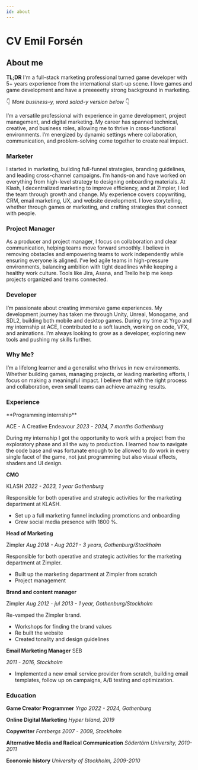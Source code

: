 ```yaml
---
id: about
---
```


# CV Emil Forsén

## About me

**TL;DR** I'm a full-stack marketing professional turned game developer with 5+ years
experience from the international start-up scene. I love games and game development 
and have a preeeeetty strong background in marketing.  

👇 *More business-y, word salad-y version below* 👇 

I’m a versatile professional with experience in game development, project management, and digital marketing. My career has spanned technical, creative, and business roles, allowing me to thrive in cross-functional environments. I’m energized by dynamic settings where collaboration, communication, and problem-solving come together to create real impact.

### Marketer

I started in marketing, building full-funnel strategies, branding guidelines, and leading cross-channel campaigns. I’m hands-on and have worked on everything from high-level strategy to designing onboarding materials. At Klash, I decentralized marketing to improve efficiency, and at Zimpler, I led the team through growth and change. My experience covers copywriting, CRM, email marketing, UX, and website development. I love storytelling, whether through games or marketing, and crafting strategies that connect with people.

### Project Manager

As a producer and project manager, I focus on collaboration and clear communication, helping teams move forward smoothly. I believe in removing obstacles and empowering teams to work independently while ensuring everyone is aligned. I’ve led agile teams in high-pressure environments, balancing ambition with tight deadlines while keeping a healthy work culture. Tools like Jira, Asana, and Trello help me keep projects organized and teams connected.

### Developer

I’m passionate about creating immersive game experiences. My development journey has taken me through Unity, Unreal, Monogame, and SDL2, building both mobile and desktop games. During my time at Yrgo and my internship at ACE, I contributed to a soft launch, working on code, VFX, and animations. I’m always looking to grow as a developer, exploring new tools and pushing my skills further.

### Why Me?

I’m a lifelong learner and a generalist who thrives in new environments. Whether building games, managing projects, or leading marketing efforts, I focus on making a meaningful impact. I believe that with the right process and collaboration, even small teams can achieve amazing results.


### Experience
<div style="break-before"></div>
**Programming internship**

ACE - A Creative Endeavour
_2023 - 2024, 7 months Gothenburg_

During my internship I got the opportunity to work with a project from the exploratory phase and all the way to production. I learned how to navigate the code base and was fortunate enough to be allowed to do work in every single facet of the game, not just programming but also visual effects, shaders and UI design. 

**CMO** 

KLASH
_2022 - 2023, 1 year Gothenburg_

Responsible for both operative and strategic activities for the marketing department
at KLASH.

- Set up a full marketing funnel including promotions and onboarding
- Grew social media presence with 1800 %.


**Head of Marketing**

Zimpler
_Aug 2018 - Aug 2021 - 3 years, Gothenburg/Stockholm_

Responsible for both operative and strategic activities for the marketing department
at Zimpler.

- Built up the marketing department at Zimpler from scratch
- Project management 

**Brand and content manager**

Zimpler
_Aug 2012 - jul 2013 - 1 year, Gothenburg/Stockholm_

Re-vamped the Zimpler brand.

- Workshops for finding the brand values
- Re built the website
- Created tonality and design guidelines

**Email Marketing Manager**
SEB

_2011 - 2016, Stockholm_

- Implemented a new email service provider from scratch, building email templates, follow up on campaigns, A/B testing and optimization. 

### Education

**Game Creator Programmer** 
_Yrgo 2022 - 2024, Gothenburg_

**Online Digital Marketing**
_Hyper Island, 2019_

**Copywriter**
_Forsbergs
2007 - 2009, Stockholm_

**Alternative Media and Radical Communication**
_Södertörn University, 2010-2011_

**Economic history**
_University of Stockholm, 2009-2010_
